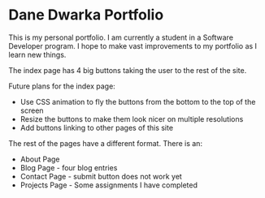Dane Dwarka Portfolio
=====================

This is my personal portfolio. I am currently a student in a Software Developer program.
I hope to make vast improvements to my portfolio as I learn new things.

The index page has 4 big buttons taking the user to the rest of the site.

Future plans for the index page:
* Use CSS animation to fly the buttons from the bottom to the top of the screen
* Resize the buttons to make them look nicer on multiple resolutions
* Add buttons linking to other pages of this site

The rest of the pages have a different format.
There is an:
* About Page
* Blog Page - four blog entries
* Contact Page - submit button does not work yet
* Projects Page - Some assignments I have completed
